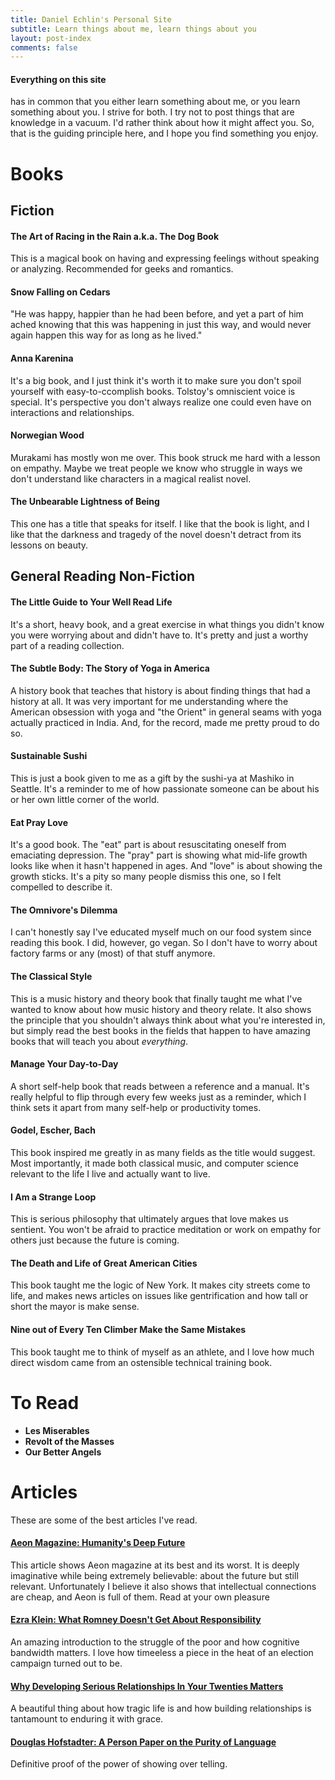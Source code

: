 ```yaml
---
title: Daniel Echlin's Personal Site
subtitle: Learn things about me, learn things about you
layout: post-index
comments: false
---
```


#### Everything on this site

has in common that you either learn something about me, or you learn something about you. I strive for both. I try not to post things that are knowledge in a vacuum. I'd rather think about how it might affect you. So, that is the guiding principle here, and I hope you find something you enjoy.

# Books

## Fiction

#### The Art of Racing in the Rain a.k.a. The Dog Book

This is a magical book on having and expressing feelings without speaking or analyzing. Recommended for geeks and romantics.

#### Snow Falling on Cedars

"He was happy, happier than he had been before, and yet a part of him ached knowing that this was happening in just this way, and would never again happen this way for as long as he lived."

#### Anna Karenina

It's a big book, and I just think it's worth it to make sure you don't spoil yourself with easy-to-ccomplish books. Tolstoy's omniscient voice is special. It's perspective you don't always realize one could even have on interactions and relationships.

#### Norwegian Wood

Murakami has mostly won me over. This book struck me hard with a lesson on empathy. Maybe we treat people we know who struggle in ways we don't understand like characters in a magical realist novel.

#### The Unbearable Lightness of Being

This one has a title that speaks for itself. I like that the book is light, and I like that the darkness and tragedy of the novel doesn't detract from its lessons on beauty.

## General Reading Non-Fiction

#### The Little Guide to Your Well Read Life

It's a short, heavy book, and a great exercise in what things you didn't know you were worrying about and didn't have to. It's pretty and just a worthy part of a reading collection.

#### The Subtle Body: The Story of Yoga in America

A history book that teaches that history is about finding things that had a history at all. It was very important for me understanding where the American obsession with yoga and "the Orient" in general seams with yoga actually practiced in India. And, for the record, made me pretty proud to do so.

#### Sustainable Sushi

This is just a book given to me as a gift by the sushi-ya at Mashiko in Seattle. It's a reminder to me of how passionate someone can be about his or her own little corner of the world.

#### Eat Pray Love

It's a good book. The "eat" part is about resuscitating oneself from emaciating depression. The "pray" part is showing what mid-life growth looks like when it hasn't happened in ages. And "love" is about showing the growth sticks. It's a pity so many people dismiss this one, so I felt compelled to describe it.

#### The Omnivore's Dilemma

I can't honestly say I've educated myself much on our food system since reading this book. I did, however, go vegan. So I don't have to worry about factory farms or any (most) of that stuff anymore.

#### The Classical Style

This is a music history and theory book that finally taught me what I've wanted to know about how music history and theory relate. It also shows the principle that you shouldn't always think about what you're interested in, but simply read the best books in the fields that happen to have amazing books that will teach you about *everything*.

#### Manage Your Day-to-Day

A short self-help book that reads between a reference and a manual. It's really helpful to flip through every few weeks just as a reminder, which I think sets it apart from many self-help or productivity tomes.

#### Godel, Escher, Bach

This book inspired me greatly in as many fields as the title would suggest. Most importantly, it made both classical music, and computer science relevant to the life I live and actually want to live.

#### I Am a Strange Loop

This is serious philosophy that ultimately argues that love makes us sentient. You won't be afraid to practice meditation or work on empathy for others just because the future is coming.

#### The Death and Life of Great American Cities

This book taught me the logic of New York. It makes city streets come to life, and makes news articles on issues like gentrification and how tall or short the mayor is make sense.

#### Nine out of Every Ten Climber Make the Same Mistakes

This book taught me to think of myself as an athlete, and I love how much direct wisdom came from an ostensible technical training book.

# To Read

* **Les Miserables**
* **Revolt of the Masses**
* **Our Better Angels**

# Articles

These are some of the best articles I've read.

#### [Aeon Magazine: Humanity's Deep Future](http://aeon.co/magazine/philosophy/ross-andersen-human-extinction/)

This article shows Aeon magazine at its best and its worst. It is deeply imaginative while being extremely believable: about the future but still relevant. Unfortunately I believe it also shows that intellectual connections are cheap, and Aeon is full of them. Read at your own pleasure

#### [Ezra Klein: What Romney Doesn't Get About Responsibility](http://www.bloomberg.com/news/articles/2012-09-18/what-mitt-romney-doesn-t-get-about-responsibility)

An amazing introduction to the struggle of the poor and how cognitive bandwidth matters. I love how timeeless a piece in the heat of an election campaign turned out to be.

#### [Why Developing Serious Relationships In Your Twenties Matters](https://medium.com/architecting-a-life/why-developing-serious-relationships-in-your-20s-matters-cff4161f551c)

A beautiful thing about how tragic life is and how building relationships is tantamount to enduring it with grace.

#### [Douglas Hofstadter: A Person Paper on the Purity of Language](http://www.cs.virginia.edu/~evans/cs655/readings/purity.html)

Definitive proof of the power of showing over telling.
